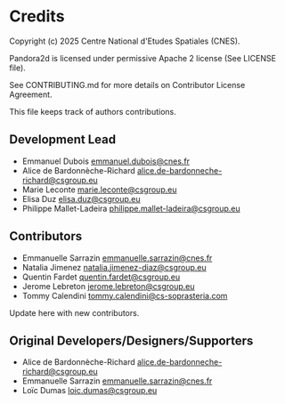 # Credits

Copyright (c) 2025 Centre National d'Etudes Spatiales (CNES).

Pandora2d is licensed under permissive Apache 2 license (See LICENSE file).

See CONTRIBUTING.md for more details on Contributor License Agreement.

This file keeps track of authors contributions.

## Development Lead

* Emmanuel Dubois <emmanuel.dubois@cnes.fr>
* Alice de Bardonnèche-Richard <alice.de-bardonneche-richard@csgroup.eu>
* Marie Leconte <marie.leconte@csgroup.eu>
* Elisa Duz <elisa.duz@csgroup.eu>
* Philippe Mallet-Ladeira <philippe.mallet-ladeira@csgroup.eu>

## Contributors

* Emmanuelle Sarrazin <emmanuelle.sarrazin@cnes.fr>
* Natalia Jimenez <natalia.jimenez-diaz@csgroup.eu>
* Quentin Fardet <quentin.fardet@csgroup.eu>
* Jerome Lebreton <jerome.lebreton@csgroup.eu>
* Tommy Calendini <tommy.calendini@cs-soprasteria.com>

Update here with new contributors.

## Original Developers/Designers/Supporters

* Alice de Bardonnèche-Richard <alice.de-bardonneche-richard@csgroup.eu>
* Emmanuelle Sarrazin <emmanuelle.sarrazin@cnes.fr>
* Loïc Dumas <loic.dumas@csgroup.eu>
